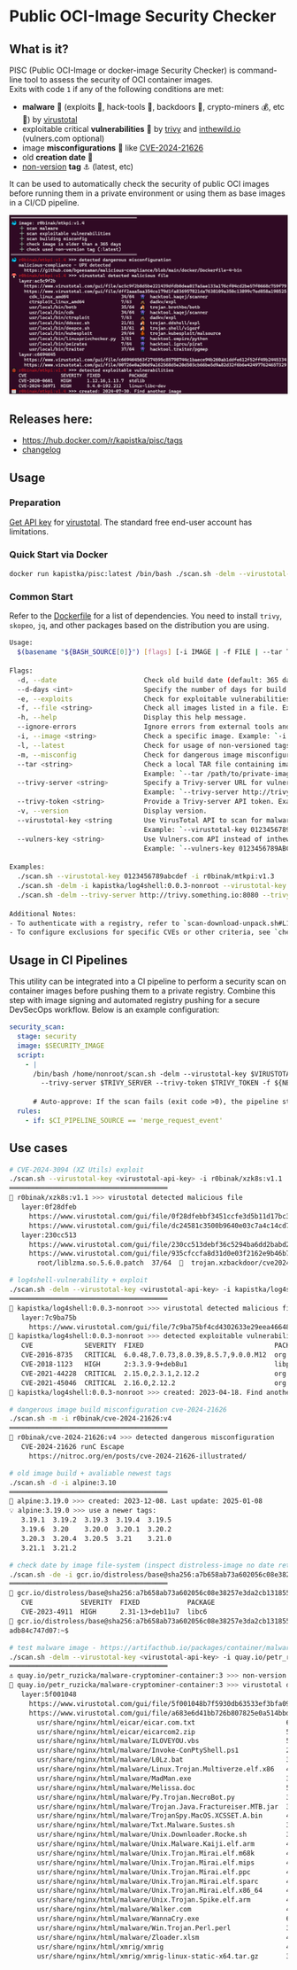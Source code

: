# Public OCI-Image Security Checker

## What is it?

PISC (Public OCI-Image or docker-image Security Checker) is command-line tool to assess the security of OCI container images.  
Exits with code `1` if any of the following conditions are met:
* **malware** 🍄 (exploits 🐙, hack-tools 👾, backdoors 🐴, crypto-miners 💰, etc 💩) by [virustotal](https://www.virustotal.com/)
* exploitable critical **vulnerabilities** 🐞 by [trivy](https://github.com/aquasecurity/trivy) and [inthewild.io](https://inthewild.io/) (vulners.com optional)
* image **misconfigurations** 🐳 like [CVE-2024-21626](https://www.docker.com/blog/docker-security-advisory-multiple-vulnerabilities-in-runc-buildkit-and-moby/)
* old **creation date** 📆
* [non-version](https://docs.docker.com/engine/security/trust/#image-tags-and-dct) **tag** ⚓ (latest, etc)
  
It can be used to automatically check the security of public OCI images before running them in a private environment or using them as base images in a CI/CD pipeline.
<p align="center">
  <img src="./sample-v0.16.0.png" alt="sample" width="738">
</p>

## Releases here:
* https://hub.docker.com/r/kapistka/pisc/tags
* [changelog](./changelog.txt)

## Usage

### Preparation
[Get API key](https://docs.virustotal.com/docs/please-give-me-an-api-key) for [virustotal](https://www.virustotal.com/). The standard free end-user account has limitations.

### Quick Start via Docker
```sh
docker run kapistka/pisc:latest /bin/bash ./scan.sh -delm --virustotal-key <virustotal-api-key> -i r0binak/mtkpi:v1.4
```

### Common Start
Refer to the [Dockerfile](./Dockerfile#L4) for a list of dependencies. You need to install `trivy`, `skopeo`, `jq`, and other packages based on the distribution you are using.
```bash
Usage:
  $(basename "${BASH_SOURCE[0]}") [flags] [-i IMAGE | -f FILE | --tar TARFILE]  

Flags:
  -d, --date                      Check old build date (default: 365 days).
  --d-days <int>                  Specify the number of days for build date check. Example: `--d-days 180`.
  -e, --exploits                  Check for exploitable vulnerabilities using Trivy and inthewild.io.
  -f, --file <string>             Check all images listed in a file. Example: `-f images.txt`.
  -h, --help                      Display this help message.
  --ignore-errors                 Ignore errors from external tools and continue execution.
  -i, --image <string>            Check a specific image. Example: `-i r0binak/mtkpi:v1.4`.
  -l, --latest                    Check for usage of non-versioned tags (e.g., `:latest`).
  -m, --misconfig                 Check for dangerous image misconfigurations.
  --tar <string>                  Check a local TAR file containing image layers.
                                  Example: `--tar /path/to/private-image.tar`.
  --trivy-server <string>         Specify a Trivy-server URL for vulnerability scanning.  
                                  Example: `--trivy-server http://trivy.something.io:8080`. 
  --trivy-token <string>          Provide a Trivy-server API token. Example: `--trivy-token 0123456789abZ`.
  -v, --version                   Display version.
  --virustotal-key <string        Use VirusTotal API to scan for malware.
                                  Example: `--virustotal-key 0123456789abcdef`.
  --vulners-key <string>          Use Vulners.com API instead of inthewild.io for vulnerability scanning.  
                                  Example: `--vulners-key 0123456789ABCDXYZ`.

Examples:
  ./scan.sh --virustotal-key 0123456789abcdef -i r0binak/mtkpi:v1.3
  ./scan.sh -delm -i kapistka/log4shell:0.0.3-nonroot --virustotal-key 0123456789abcdef
  ./scan.sh -delm --trivy-server http://trivy.something.io:8080 --trivy-token 0123abZ --virustotal-key 0123456789abcdef -f images.txt

Additional Notes:
- To authenticate with a registry, refer to `scan-download-unpack.sh#L14`.  
- To configure exclusions for specific CVEs or other criteria, see `check-exclusion.sh#L5`.
```

## Usage in CI Pipelines
This utility can be integrated into a CI pipeline to perform a security scan on container images before pushing them to a private registry. Combine this step with image signing and automated registry pushing for a secure DevSecOps workflow. Below is an example configuration:
```yaml
security_scan:
  stage: security
  image: $SECURITY_IMAGE
  script:
    - |
      /bin/bash /home/nonroot/scan.sh -delm --virustotal-key $VIRUSTOTAL_API_KEY \
        --trivy-server $TRIVY_SERVER --trivy-token $TRIVY_TOKEN -f ${NEW_IMAGES_FILE}

      # Auto-approve: If the scan fails (exit code >0), the pipeline stops before reaching this point.
  rules:
    - if: $CI_PIPELINE_SOURCE == 'merge_request_event'
```

## Use cases
```bash
# CVE-2024-3094 (XZ Utils) exploit
./scan.sh --virustotal-key <virustotal-api-key> -i r0binak/xzk8s:v1.1
════════════════════════════════════════
🍄 r0binak/xzk8s:v1.1 >>> virustotal detected malicious file
   layer:0f28dfeb
     https://www.virustotal.com/gui/file/0f28dfebbf3451ccfe3d5b11d17bc38cc8d1c4e721b842969466dc7989d835e3
     https://www.virustotal.com/gui/file/dc24581c3500b9640e03c7a4c14cd7c22f88c533b831a7f6a49aaf3ba39fcde4
   layer:230cc513
     https://www.virustotal.com/gui/file/230cc513debf36c5294ba6dd2babd27934bb231362cd8d916ea1c58e9495d38f
     https://www.virustotal.com/gui/file/935cfccfa8d31d0e03f2162e9b46b7f9df77db64efa2e4cfb4dbaebdf94be6d3
       root/liblzma.so.5.6.0.patch  37/64  🐴  trojan.xzbackdoor/cve20243094
```
```bash
# log4shell-vulnerability + exploit
./scan.sh -delm --virustotal-key <virustotal-api-key> -i kapistka/log4shell:0.0.3-nonroot
════════════════════════════════════════
🍄 kapistka/log4shell:0.0.3-nonroot >>> virustotal detected malicious file
   layer:7c9ba75b
     https://www.virustotal.com/gui/file/7c9ba75bf4cd4302633e29eea466489cfc98273377d834bc7603f10572ca1e97
🐞 kapistka/log4shell:0.0.3-nonroot >>> detected exploitable vulnerabilities
   CVE             SEVERITY  FIXED                                 PACKAGE
   CVE-2016-8735   CRITICAL  6.0.48,7.0.73,8.0.39,8.5.7,9.0.0.M12  org.apache.tomcat:tomcat-catalina
   CVE-2018-1123   HIGH      2:3.3.9-9+deb8u1                      libprocps3
   CVE-2021-44228  CRITICAL  2.15.0,2.3.1,2.12.2                   org.apache.logging.log4j:log4j-core
   CVE-2021-45046  CRITICAL  2.16.0,2.12.2                         org.apache.logging.log4j:log4j-core
📆 kapistka/log4shell:0.0.3-nonroot >>> created: 2023-04-18. Find another image
```
```bash
# dangerous image build misconfiguration cve-2024-21626
./scan.sh -m -i r0binak/cve-2024-21626:v4
════════════════════════════════════════
🐳 r0binak/cve-2024-21626:v4 >>> detected dangerous misconfiguration
   CVE-2024-21626 runC Escape
     https://nitroc.org/en/posts/cve-2024-21626-illustrated/
```
```bash
# old image build + avaliable newest tags
./scan.sh -d -i alpine:3.10
════════════════════════════════════════
📆 alpine:3.19.0 >>> created: 2023-12-08. Last update: 2025-01-08
💡 alpine:3.19.0 >>> use a newer tags:
   3.19.1  3.19.2  3.19.3  3.19.4  3.19.5
   3.19.6  3.20    3.20.0  3.20.1  3.20.2
   3.20.3  3.20.4  3.20.5  3.21    3.21.0
   3.21.1  3.21.2
```
```bash
# check date by image file-system (inspect distroless-image no date return) and exploitable vulnerability
./scan.sh -de -i gcr.io/distroless/base@sha256:a7b658ab73a602056c08e38257e3da2cb131855803b29af4a30ccd09c1283ce9
════════════════════════════════════════
🐞 gcr.io/distroless/base@sha256:a7b658ab73a602056c08e38257e3da2cb131855803b29af4a30ccd09c1283ce9 >>> detected exploitable vulnerabilities
   CVE            SEVERITY  FIXED            PACKAGE
   CVE-2023-4911  HIGH      2.31-13+deb11u7  libc6
📆 gcr.io/distroless/base@sha256:a7b658ab73a602056c08e38257e3da2cb131855803b29af4a30ccd09c1283ce9 >>> created: 2023-02-22. Find another image
adb84c747d07:~$
```
```bash
# test malware image - https://artifacthub.io/packages/container/malware-cryptominer-container/malware-cryptominer-container
./scan.sh -delm --virustotal-key <virustotal-api-key> -i quay.io/petr_ruzicka/malware-cryptominer-container:3
════════════════════════════════════════
⚓ quay.io/petr_ruzicka/malware-cryptominer-container:3 >>> non-version tag
🍄 quay.io/petr_ruzicka/malware-cryptominer-container:3 >>> virustotal detected malicious file
   layer:5f001048
     https://www.virustotal.com/gui/file/5f001048b7f5930db63533ef3bfa090ac89e53f765a60269f471354ef3c3590a
     https://www.virustotal.com/gui/file/a683e6d41bb726b807825e0a514bbd712ae96eb9e7efdd152605564a778b1854
       usr/share/nginx/html/eicar/eicar.com.txt                       64/68  🧬  virus.eicar/test
       usr/share/nginx/html/eicar/eicarcom2.zip                       56/67  🧬  virus.eicar/test
       usr/share/nginx/html/malware/ILOVEYOU.vbs                      50/61  🐛  worm.loveletter/scriptworm
       usr/share/nginx/html/malware/Invoke-ConPtyShell.ps1            22/62  👾  hacktool.boxter/darius
       usr/share/nginx/html/malware/L0Lz.bat                          34/61  🐴  trojan.disabler/cdeject
       usr/share/nginx/html/malware/Linux.Trojan.Multiverze.elf.x86   44/67  🐴  trojan.gafgyt/mirai
       usr/share/nginx/html/malware/MadMan.exe                        36/62  🧬  virus.madman
       usr/share/nginx/html/malware/Melissa.doc                       55/63  🧬  virus.melissa/w97m
       usr/share/nginx/html/malware/Py.Trojan.NecroBot.py             33/64  🐴  trojan.python/necrobot
       usr/share/nginx/html/malware/Trojan.Java.Fractureiser.MTB.jar  31/65  🐴  trojan.java/fractureiser
       usr/share/nginx/html/malware/TrojanSpy.MacOS.XCSSET.A.bin      43/63  🐴  trojan.xcsset/xtesc
       usr/share/nginx/html/malware/Txt.Malware.Sustes.sh             37/62  💰  miner.zojfor/shell
       usr/share/nginx/html/malware/Unix.Downloader.Rocke.sh          38/62  🐴  trojan.zojfor/shell
       usr/share/nginx/html/malware/Unix.Malware.Kaiji.elf.arm        40/67  🐴  trojan.kaiji/ddos
       usr/share/nginx/html/malware/Unix.Trojan.Mirai.elf.m68k        44/67  🐴  trojan.mirai/bootnet
       usr/share/nginx/html/malware/Unix.Trojan.Mirai.elf.mips        47/67  🐴  trojan.mirai/gafgyt
       usr/share/nginx/html/malware/Unix.Trojan.Mirai.elf.ppc         47/66  🐴  trojan.gafgyt/mirai
       usr/share/nginx/html/malware/Unix.Trojan.Mirai.elf.sparc       44/66  🐴  trojan.mirai/gafgyt
       usr/share/nginx/html/malware/Unix.Trojan.Mirai.elf.x86_64      40/64  🐴  trojan.mirai/gafgyt
       usr/share/nginx/html/malware/Unix.Trojan.Spike.elf.arm         43/63  🐴  trojan.dofloo/rootkit
       usr/share/nginx/html/malware/Walker.com                        42/61  🧬  virus.walker/abraxas
       usr/share/nginx/html/malware/WannaCry.exe                      67/72  🔑  trojan.wannacryptor/wannacry
       usr/share/nginx/html/malware/Win.Trojan.Perl.perl              36/60  💩  Malware.Generic-Script.Save.169b6505
       usr/share/nginx/html/malware/Zloader.xlsm                      45/66  🐴  trojan.esls/zloader
       usr/share/nginx/html/xmrig/xmrig                               41/64  💰  miner.xmrig/lkoez
       usr/share/nginx/html/xmrig/xmrig-linux-static-x64.tar.gz       39/62  💰  miner.xmrig/json
```

